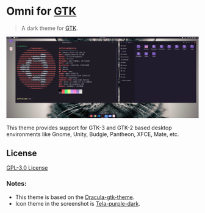 # Omni for [GTK](https://www.gtk.org/)

> A dark theme for [GTK](https://www.gtk.org/).

![Screenshot](./Screenshot.png)

This theme provides support for GTK-3 and GTK-2 based desktop environments like Gnome, Unity, Budgie, Pantheon, XFCE, Mate, etc.

## License

[GPL-3.0 License](./LICENSE)

### Notes:
* This theme is based on the [Dracula-gtk-theme](https://draculatheme.com/gtk).
* Icon theme in the screenshot is [Tela-purple-dark](https://www.gnome-look.org/p/1279924/).
